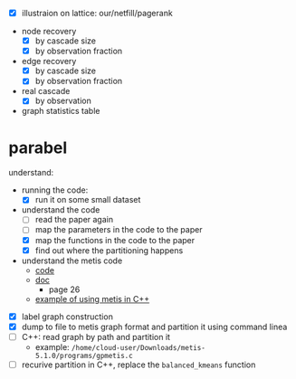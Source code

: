 - [X] illustraion on lattice: our/netfill/pagerank  
- node recovery
  - [X] by cascade size
  - [X] by observation fraction
- edge recovery
  - [X] by cascade size
  - [X] by observation fraction
- real cascade
  - [X] by observation

- graph statistics table

# parabel

understand:

- running the code:
  - [X] run it on some small dataset
- understand the code
  - [ ] read the paper again
  - [ ] map the parameters in the code to the paper
  - [X] map the functions in the code to the paper
  - [X] find out where the partitioning happens
- understand the metis code
  - [code](http://glaros.dtc.umn.edu/gkhome/metis/metis/download)
  - [doc](http://glaros.dtc.umn.edu/gkhome/fetch/sw/metis/manual.pdf)
    - page 26
  - [example of using metis in C++](https://gist.github.com/erikzenker/c4dc42c8d5a8c1cd3e5a)

- [X] label graph construction
- [X] dump to file to metis graph format and partition it using command linea
- [ ] C++: read graph by path and partition it
  - example: `/home/cloud-user/Downloads/metis-5.1.0/programs/gpmetis.c`
- [ ] recurive partition in C++, replace the `balanced_kmeans` function